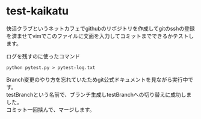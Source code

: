 # test-kaikatu

快活クラブというネットカフェでgithubのリポジトリを作成してgitのsshの登録を済ませてvimでこのファイルに文面を入力してコミットまでできるかテストします。   
   
ログを残すのに使ったコマンド   
```
python pytest.py > pytest-log.txt
```

Branch変更のやり方を忘れていたためgit公式ドキュメントを見ながら実行中です。  
testBranchという名前で、ブランチ生成しtestBranchへの切り替えに成功しました。  
コミット一回挟んで、マージします。    
